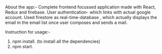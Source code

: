  About the app:-
 Complete frontend focussed application made with React, Redux and firebase.
 User authentication- which links with actual google account.
 Used firestore as real-time-database , which actually displays the email in the email list once user composes and sends a mail.


Instruction for usage:-
1. npm install. (to install all the dependencies)
2. npm start. 
